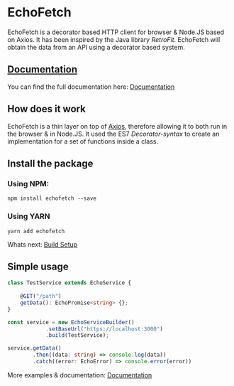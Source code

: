 
# EchoFetch

EchoFetch is a decorator based HTTP client for browser & Node.JS based on Axios. It has been inspired by the Java library *RetroFit*.
EchoFetch will obtain the data from an API using a decorator based system.

## [Documentation](https://maartenvn.github.io/EchoFetch/)

You can find the full documentation here: [Documentation](https://maartenvn.github.io/EchoFetch/)

## How does it work

EchoFetch is a thin layer on top of [Axios](https://github.com/axios/axios), therefore allowing it to both run in the browser & in Node.JS.
It used the ES7 *Decorator-syntax* to create an implementation for a set of functions inside a class.

## Install the package

### Using NPM:

```
npm install echofetch --save
```

### Using YARN

```
yarn add echofetch
```

Whats next: [Build Setup](https://maartenvn.github.io/EchoFetch/guide/installation.html#build-setup)

## Simple usage

```typescript
class TestService extends EchoService {
    
    @GET("/path")
    getData(): EchoPromise<string> {};
}

const service = new EchoServiceBuilder()
            .setBaseUrl("https://localhost:3000")
            .build(TestService);

service.getData()
        .then((data: string) => console.log(data))
        .catch((error: EchoError) => console.error(error))
```

More examples & documentation: [Documentation](https://maartenvn.github.io/EchoFetch/)
